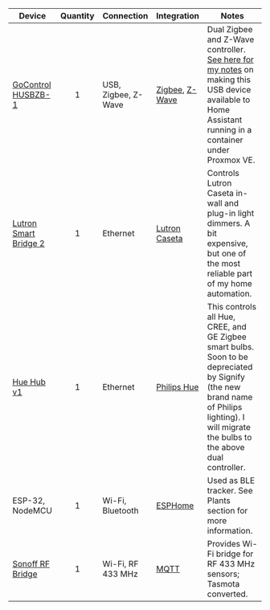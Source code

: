 

| Device                                                       | Quantity | Connection          | Integration                                                  | Notes                                                        |
| ------------------------------------------------------------ | :------: | ------------------- | ------------------------------------------------------------ | ------------------------------------------------------------ |
| [GoControl HUSBZB-1](https://www.amazon.com/GoControl-CECOMINOD016164-Linear-HUSBZB-1/dp/B01GJ826F8) |    1     | USB, Zigbee, Z-Wave | [Zigbee](https://www.home-assistant.io/integrations/zigbee/), [Z-Wave](https://www.home-assistant.io/integrations/zwave/) | Dual Zigbee and Z-Wave controller.  [See here for my notes](http://venkat.ca/passing-usb-to-guest-os-in-proxmox-virtual-environment/) on making this USB device available to Home Assistant running in a container under Proxmox VE. |
| [Lutron Smart Bridge 2](https://amzn.to/2GpRGEX)             |    1     | Ethernet            | [Lutron Caseta](https://www.home-assistant.io/components/lutron_caseta/) | Controls Lutron Caseta in-wall and plug-in light dimmers. A bit expensive, but one of the most reliable part of my home automation. |
| [Hue Hub v1](https://www2.meethue.com/en-ca/support/end-of-support-policy) |    1     | Ethernet            | [Philips Hue](https://www.home-assistant.io/components/hue/) | This controls all Hue, CREE, and GE Zigbee smart bulbs. Soon to be depreciated by Signify (the new brand name of Philips lighting).  I will migrate the bulbs to the above dual controller. |
| ESP-32, NodeMCU                                              |    1     | Wi-Fi, Bluetooth    | [ESPHome](https://www.home-assistant.io/integrations/esphome/) | Used as BLE tracker.   See Plants section for more information. |
| [Sonoff RF Bridge](https://sonoff.tech/product/accessories/433-rf-bridge) |    1     | Wi-Fi, RF 433 MHz   | [MQTT](https://www.home-assistant.io/integrations/mqtt/)     | Provides Wi-Fi bridge for RF 433 MHz sensors; Tasmota converted. |

